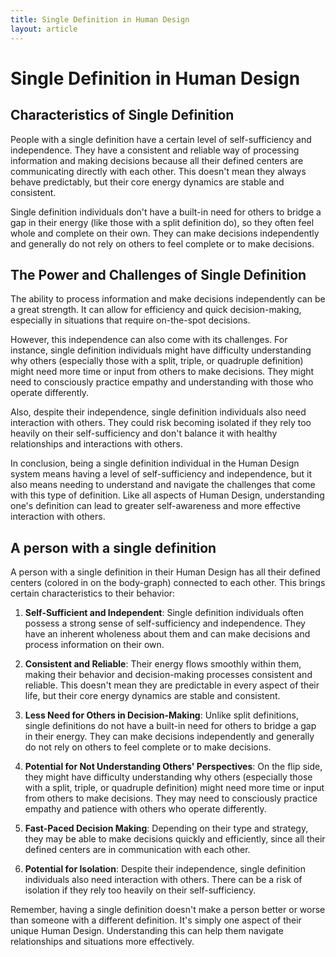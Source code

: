 ```yaml
---
title: Single Definition in Human Design
layout: article
---
```

# Single Definition in Human Design
<!---
> explain and describe single definition
In the Human Design system, a single definition refers to a body-graph where all the defined (colored in) centers are connected to each other. This creates a continuous flow of energy within the person's design.
-->
## Characteristics of Single Definition

People with a single definition have a certain level of self-sufficiency and independence. They have a consistent and reliable way of processing information and making decisions because all their defined centers are communicating directly with each other. This doesn't mean they always behave predictably, but their core energy dynamics are stable and consistent.

Single definition individuals don't have a built-in need for others to bridge a gap in their energy (like those with a split definition do), so they often feel whole and complete on their own. They can make decisions independently and generally do not rely on others to feel complete or to make decisions.

## The Power and Challenges of Single Definition

The ability to process information and make decisions independently can be a great strength. It can allow for efficiency and quick decision-making, especially in situations that require on-the-spot decisions.

However, this independence can also come with its challenges. For instance, single definition individuals might have difficulty understanding why others (especially those with a split, triple, or quadruple definition) might need more time or input from others to make decisions. They might need to consciously practice empathy and understanding with those who operate differently.

Also, despite their independence, single definition individuals also need interaction with others. They could risk becoming isolated if they rely too heavily on their self-sufficiency and don't balance it with healthy relationships and interactions with others.

In conclusion, being a single definition individual in the Human Design system means having a level of self-sufficiency and independence, but it also means needing to understand and navigate the challenges that come with this type of definition. Like all aspects of Human Design, understanding one's definition can lead to greater self-awareness and more effective interaction with others.
<!---
> describe behaviour of person with single definition
-->
## A person with a single definition

A person with a single definition in their Human Design has all their defined centers (colored in on the body-graph) connected to each other. This brings certain characteristics to their behavior:

1. **Self-Sufficient and Independent**: Single definition individuals often possess a strong sense of self-sufficiency and independence. They have an inherent wholeness about them and can make decisions and process information on their own.

2. **Consistent and Reliable**: Their energy flows smoothly within them, making their behavior and decision-making processes consistent and reliable. This doesn't mean they are predictable in every aspect of their life, but their core energy dynamics are stable and consistent.

3. **Less Need for Others in Decision-Making**: Unlike split definitions, single definitions do not have a built-in need for others to bridge a gap in their energy. They can make decisions independently and generally do not rely on others to feel complete or to make decisions.

4. **Potential for Not Understanding Others' Perspectives**: On the flip side, they might have difficulty understanding why others (especially those with a split, triple, or quadruple definition) might need more time or input from others to make decisions. They may need to consciously practice empathy and patience with others who operate differently.

5. **Fast-Paced Decision Making**: Depending on their type and strategy, they may be able to make decisions quickly and efficiently, since all their defined centers are in communication with each other.

6. **Potential for Isolation**: Despite their independence, single definition individuals also need interaction with others. There can be a risk of isolation if they rely too heavily on their self-sufficiency.

Remember, having a single definition doesn't make a person better or worse than someone with a different definition. It's simply one aspect of their unique Human Design. Understanding this can help them navigate relationships and situations more effectively.